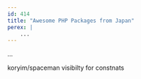 ```yaml
---
id: 414
title: "Awesome PHP Packages from Japan"
perex: |
    ...
---
```


...

koryim/spaceman
visibilty for constnats

